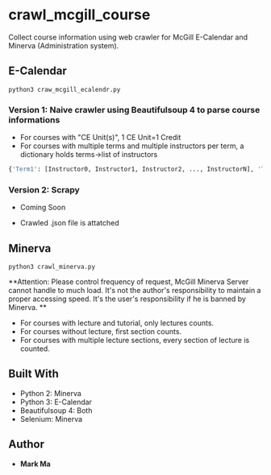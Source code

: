 # crawl_mcgill_course
Collect course information using web crawler for McGill E-Calendar and Minerva (Administration system). 

## E-Calendar
```
python3 craw_mcgill_ecalendr.py
```
### Version 1: Naive crawler using Beautifulsoup 4 to parse course informations
* For courses with "CE Unit(s)", 1 CE Unit=1 Credit
* For courses with multiple terms and multiple instructors per term, a dictionary holds terms->list of instructors 
```Python
{'Term1': [Instructor0, Instructor1, Instructor2, ..., InstructorN], 'Term2': [Instructor0, Instructor1, Instructor2, ...,InstructorN]}
```

### Version 2: Scrapy
* Coming Soon

* Crawled .json file is attatched

## Minerva
```
python3 crawl_minerva.py
```
**Attention: Please control frequency of request, McGill Minerva Server cannot handle to much load. 
   It's not the author's responsibility to maintain a proper accessing speed. 
   It's the user's responsibility if he is banned by Minerva. **

* For courses with lecture and tutorial, only lectures counts. 
* For courses without lecture, first section counts. 
* For courses with multiple lecture sections, every section of lecture is counted. 

## Built With

* Python 2: Minerva
* Python 3: E-Calendar
* Beautifulsoup 4: Both
* Selenium: Minerva

## Author

* **Mark Ma**

